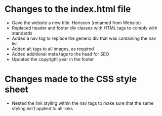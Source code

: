 # Changes to the index.html file
+ Gave the website a new title: Horiseon (renamed from Website)  
+ Replaced header and footer div classes with HTML tags to comply with standards  
+ Added a nav tag to replace the generic div that was containing the nav list  
+ Added alt tags to all images, as required  
+ Added additional meta tags to the head for SEO
+ Updated the copyright year in the footer
  
# Changes made to the CSS style sheet
+ Nested the link styling within the nav tags to make sure that the same styling isn’t applied to all links
